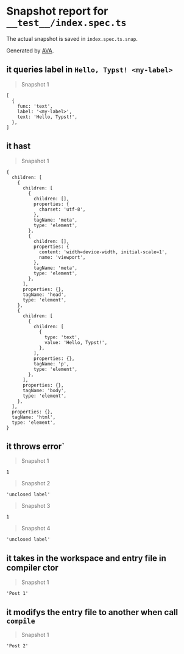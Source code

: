 # Snapshot report for `__test__/index.spec.ts`

The actual snapshot is saved in `index.spec.ts.snap`.

Generated by [AVA](https://avajs.dev).

## it queries label in `Hello, Typst! <my-label>`

> Snapshot 1

    [
      {
        func: 'text',
        label: '<my-label>',
        text: 'Hello, Typst!',
      },
    ]

## it hast

> Snapshot 1

    {
      children: [
        {
          children: [
            {
              children: [],
              properties: {
                charset: 'utf-8',
              },
              tagName: 'meta',
              type: 'element',
            },
            {
              children: [],
              properties: {
                content: 'width=device-width, initial-scale=1',
                name: 'viewport',
              },
              tagName: 'meta',
              type: 'element',
            },
          ],
          properties: {},
          tagName: 'head',
          type: 'element',
        },
        {
          children: [
            {
              children: [
                {
                  type: 'text',
                  value: 'Hello, Typst!',
                },
              ],
              properties: {},
              tagName: 'p',
              type: 'element',
            },
          ],
          properties: {},
          tagName: 'body',
          type: 'element',
        },
      ],
      properties: {},
      tagName: 'html',
      type: 'element',
    }

## it throws error`

> Snapshot 1

    1

> Snapshot 2

    'unclosed label'

> Snapshot 3

    1

> Snapshot 4

    'unclosed label'

## it takes in the workspace and entry file in compiler ctor

> Snapshot 1

    'Post 1'

## it modifys the entry file to another when call `compile`

> Snapshot 1

    'Post 2'
